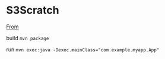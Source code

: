# S3Scratch

[From](https://docs.aws.amazon.com/sdk-for-java/latest/developer-guide/get-started.html#get-started-setup-user)

build
```mvn package```

run
```mvn exec:java -Dexec.mainClass="com.example.myapp.App"```
